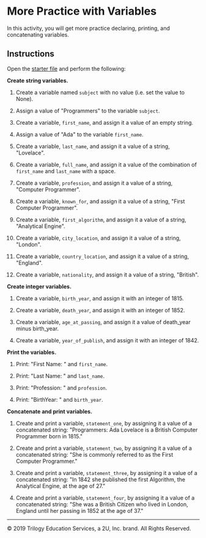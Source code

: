 # More Practice with Variables

In this activity, you will get more practice declaring, printing, and concatenating variables.

## Instructions

Open the [starter file](Unsolved/variables-01.py) and perform the following:

**Create string variables.**

1. Create a variable named `subject` with no value (i.e. set the value to None).

2. Assign a value of "Programmers" to the variable `subject`.

3. Create a variable, `first_name`, and assign it a value of an empty string.

4. Assign a value of "Ada" to the variable `first_name`.

5. Create a variable, `last_name`, and assign it a value of a string, "Lovelace".

6. Create a variable, `full_name`, and assign it a value of the combination of `first_name` and `last_name` with a space.

7. Create a variable, `profession`, and assign it a value of a string, "Computer Programmer".

8. Create a variable, `known_for`, and assign it a value of a string, "First Computer Programmer".

9. Create a variable, `first_algorithm`, and assign it a value of a string, "Analytical Engine".

10. Create a variable, `city_location`, and assign it a value of a string, "London".

11. Create a variable, `country_location`, and assign it a value of a string, "England".

12. Create a variable, `nationality`, and assign it a value of a string, "British".

**Create integer variables.**

1. Create a variable, `birth_year`, and assign it with an integer of 1815.

2. Create a variable, `death_year`, and assign it with an integer of 1852.

3. Create a variable, `age_at_passing`, and assign it a value of death_year minus birth_year.

4. Create a variable, `year_of_publish`, and assign it with an integer of 1842.

**Print the variables.**

1. Print: "First Name: " and `first_name`.

2. Print: "Last Name: " and `last_name`.

3. Print: "Profession: " and `profession`.

4. Print: "BirthYear: " and `birth_year`.

**Concatenate and print variables.**

1. Create and print a variable, `statement_one`, by assigning it a value of a concatenated string: "Programmers: Ada Lovelace is a British Computer Programmer born in 1815."

2. Create and print a variable, `statement_two`, by assigning it a value of a concatenated string: "She is commonly referred to as the First Computer Programmer."

3. Create and print a variable, `statement_three`, by assigning it a value of a concatenated string: "In 1842 she published the first Algorithm, the Analytical Engine, at the age of 27."

4. Create and print a variable, `statement_four`, by assigning it a value of a concatenated string: "She was a British Citizen who lived in London, England until her passing in 1852 at the age of 37."

---

© 2019 Trilogy Education Services, a 2U, Inc. brand. All Rights Reserved.
